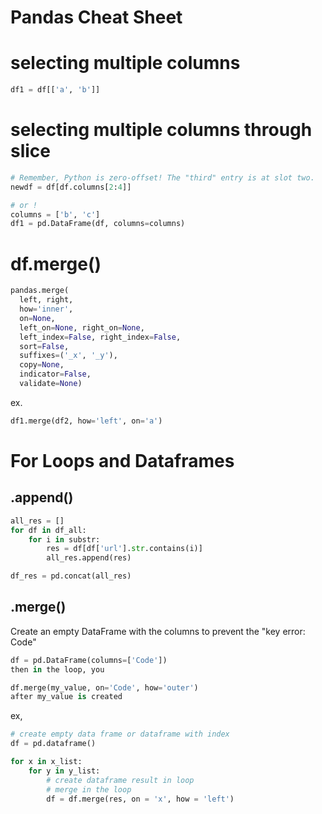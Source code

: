 # Pandas Cheat Sheet

# selecting multiple columns
```python
df1 = df[['a', 'b']]
```
# selecting multiple columns through slice 
```python
# Remember, Python is zero-offset! The "third" entry is at slot two.
newdf = df[df.columns[2:4]]

# or ! 
columns = ['b', 'c']
df1 = pd.DataFrame(df, columns=columns)
```
# df.merge()

```python
pandas.merge(
  left, right,
  how='inner',
  on=None,
  left_on=None, right_on=None,
  left_index=False, right_index=False,
  sort=False,
  suffixes=('_x', '_y'),
  copy=None,
  indicator=False,
  validate=None)
```
ex.
```python
df1.merge(df2, how='left', on='a')
```

# For Loops and Dataframes 

## .append()

```python
all_res = []
for df in df_all:
    for i in substr:
        res = df[df['url'].str.contains(i)]
        all_res.append(res)

df_res = pd.concat(all_res)
```

## .merge()

Create an empty DataFrame with the columns to prevent the "key error: Code"
```python
df = pd.DataFrame(columns=['Code']) 
then in the loop, you

df.merge(my_value, on='Code', how='outer') 
after my_value is created
```
ex, 
```python
# create empty data frame or dataframe with index 
df = pd.dataframe()

for x in x_list:
    for y in y_list:
        # create dataframe result in loop
        # merge in the loop
        df = df.merge(res, on = 'x', how = 'left')
```
